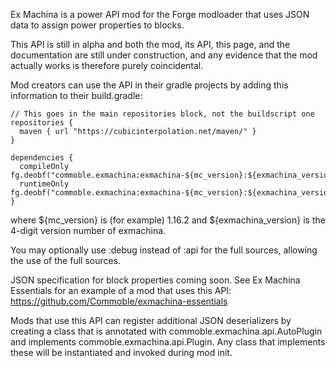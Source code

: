 Ex Machina is a power API mod for the Forge modloader that uses JSON data to assign power properties to blocks.

This API is still in alpha and both the mod, its API, this page, and the documentation are still under construction, and any evidence that the mod actually works is therefore purely coincidental.

Mod creators can use the API in their gradle projects by adding this information to their build.gradle:

```
// This goes in the main repositories block, not the buildscript one
repositories {
  maven { url "https://cubicinterpolation.net/maven/" }
}

dependencies {
  compileOnly fg.deobf("commoble.exmachina:exmachina-${mc_version}:${exmachina_version}:api")
  runtimeOnly fg.deobf("commoble.exmachina:exmachina-${mc_version}:${exmachina_version}")
}
```
where ${mc_version} is (for example) 1.16.2 and ${exmachina_version} is the 4-digit version number of exmachina.

You may optionally use :debug instead of :api for the full sources, allowing the use of the full sources.


JSON specification for block properties coming soon. See Ex Machina Essentials for an example of a mod that uses this API:
https://github.com/Commoble/exmachina-essentials

Mods that use this API can register additional JSON deserializers by creating a class that is annotated with commoble.exmachina.api.AutoPlugin and implements commoble.exmachina.api.Plugin. Any class that implements these will be instantiated and invoked during mod init.

